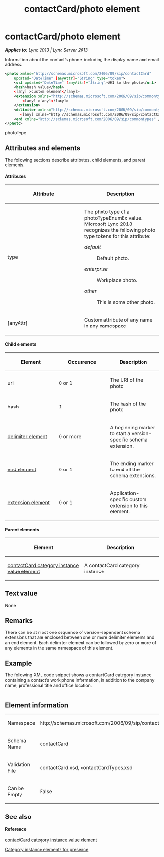 ﻿---
title: contactCard/photo element
TOCTitle: contactCard/photo element
ms:assetid: 9b61765d-7e0f-49f1-83ed-e5bfaec1867a
ms:mtpsurl: https://msdn.microsoft.com/en-us/library/Dn454714(v=office.15)
ms:contentKeyID: 57093401
ms.date: 07/24/2014
mtps_version: v=office.15
dev_langs:
- xml
---

# contactCard/photo element


_**Applies to:** Lync 2013 | Lync Server 2013_

Information about the contact’s phone, including the display name and email address.

``` xml
<photo xmlns="http://schemas.microsoft.com/2006/09/sip/contactCard"
    updated="DateTime" [anyAttr]="String" type="token">
    <uri updated="DateTime" [anyAttr]="String">URI to the photo</uri>
    <hash>hash value</hash>
    <[any] >custom element</[any]>
    <extension xmlns="http://schemas.microsoft.com/2006/09/sip/commontypes">
        <[any] >[any]</[any]>
    </extension>
    <delimiter xmlns="http://schemas.microsoft.com/2006/09/sip/commontypes" />
       <[any] xmlns="http://schemas.microsoft.com/2006/09/sip/contactCard" />
    <end xmlns="http://schemas.microsoft.com/2006/09/sip/commontypes" />
</photo>
```

photoType

## Attributes and elements

The following sections describe attributes, child elements, and parent elements.

#### Attributes

<table>
<colgroup>
<col style="width: 50%" />
<col style="width: 50%" />
</colgroup>
<thead>
<tr class="header">
<th><p>Attribute</p></th>
<th><p>Description</p></th>
</tr>
</thead>
<tbody>
<tr class="odd">
<td><p>type</p></td>
<td><p>The photo type of a photoTypeEnumEx value. Microsoft Lync 2013 recognizes the following photo type tokens for this attribute:</p>
<dl>
<dt><em>default</em></dt>
<dd><p>Default photo.</p>
</dd>
<dt><em>enterprise</em></dt>
<dd><p>Workplace photo.</p>
</dd>
<dt><em>other</em></dt>
<dd><p>This is some other photo.</p>
</dd>
</dl></td>
</tr>
<tr class="even">
<td><p>[anyAttr]</p></td>
<td><p>Custom attribute of any name in any namespace</p></td>
</tr>
</tbody>
</table>


#### Child elements

<table>
<colgroup>
<col style="width: 33%" />
<col style="width: 33%" />
<col style="width: 33%" />
</colgroup>
<thead>
<tr class="header">
<th><p>Element</p></th>
<th><p>Occurrence</p></th>
<th><p>Description</p></th>
</tr>
</thead>
<tbody>
<tr class="odd">
<td><p>uri</p></td>
<td><p>0 or 1</p></td>
<td><p>The URI of the photo</p></td>
</tr>
<tr class="even">
<td><p>hash</p></td>
<td><p>1</p></td>
<td><p>The hash of the photo</p></td>
</tr>
<tr class="odd">
<td><p><a href="delimiter-element.md">delimiter element</a></p></td>
<td><p>0 or more</p></td>
<td><p>A beginning marker to start a version-specific schema extension.</p></td>
</tr>
<tr class="even">
<td><p><a href="end-element.md">end element</a></p></td>
<td><p>0 or 1</p></td>
<td><p>The ending marker to end all the schema extensions.</p></td>
</tr>
<tr class="odd">
<td><p><a href="extension-element.md">extension element</a></p></td>
<td><p>0 or 1</p></td>
<td><p>Application-specific custom extension to this element.</p></td>
</tr>
</tbody>
</table>


#### Parent elements

<table>
<colgroup>
<col style="width: 50%" />
<col style="width: 50%" />
</colgroup>
<thead>
<tr class="header">
<th><p>Element</p></th>
<th><p>Description</p></th>
</tr>
</thead>
<tbody>
<tr class="odd">
<td><p><a href="contactcard-category-instance-value-element.md">contactCard category instance value element</a></p></td>
<td><p>A contactCard category instance</p></td>
</tr>
</tbody>
</table>


## Text value

None

## Remarks

There can be at most one sequence of version-dependent schema extensions that are enclosed between one or more delimiter elements and an end element. Each delimiter element can be followed by zero or more of any elements in the same namespace of this element.

## Example

The following XML code snippet shows a contactCard category instance containing a contact’s work phone information, in addition to the company name, professional title and office location.

``` xml
```

## Element information

<table>
<colgroup>
<col style="width: 50%" />
<col style="width: 50%" />
</colgroup>
<tbody>
<tr class="odd">
<td><p>Namespace</p></td>
<td><p>http://schemas.microsoft.com/2006/09/sip/contactcard</p></td>
</tr>
<tr class="even">
<td><p>Schema Name</p></td>
<td><p>contactCard</p></td>
</tr>
<tr class="odd">
<td><p>Validation File</p></td>
<td><p>contactCard.xsd, contactCardTypes.xsd</p></td>
</tr>
<tr class="even">
<td><p>Can be Empty</p></td>
<td><p>False</p></td>
</tr>
</tbody>
</table>


## See also

#### Reference

[contactCard category instance value element](contactcard-category-instance-value-element.md)

[Category instance elements for presence](category-instance-elements-for-presence.md)

